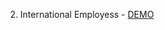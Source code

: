 2. International Employess - [DEMO](https://cdn.rawgit.com/DanielaPopova/TelerikAcademy_Homeworks/d1874c71/CSS/CSS-Overview/Problem02-InternationalEmployees/InternationalEmployees.html)